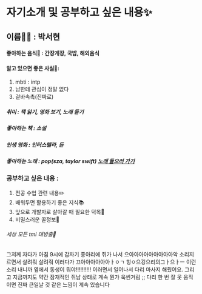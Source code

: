 # 자기소개 및 공부하고 싶은 내용✨

## 이름👩‍💻 : 박서현 

#### 좋아하는 음식🍰 : 간장게장, 국밥, 해외음식


#### 알고 있으면 좋은 사실🤩:
1. mbti : intp
2. 남한테 관심이 정말 없다
3. 겉바속촉(진짜로)
##### 취미 : 책 읽기, 영화 보기, 노래 듣기
##### 좋아하는 책 : 소설
##### 인생 영화 : 인터스텔라, 듄
##### 좋아하는 노래 : pop(sza, taylor swift) <a href="https://youtu.be/HfWLgELllZs?si=GYIOsnlETTYZ2ACl">노래 들으러 가기</a>

### 공부하고 싶은 내용 : 
1. 전공 수업 관련 내용✏️
2. 배워두면 활용하기 좋은 지식📚
3. 앞으로 개발자로 살아갈 때 필요한 덕목🥹
4. 비밀스러운 꿀정보🍯

###### 세상 모든 tmi 대방출🤫
그저께 자다가 아침 9시에 갑자기 종아리에 쥐가 나서 으아아아아아아아아아악 소리지르면서 살려줘 살려줘 이러다가 끄아아아아아아ㅏㅇㄱ 힝ㅇ으깅으리의그ㅏ으ㅏㅡ 이런 소리 내니까 옆에서 동생이 뭐야!!!!!!!!!! 이러면서 일어나서 다리 마사지 해줬어요. 그리고 지금까지도 약간 잠재적인 쥐남 상태로 계속 뭔가 욱씬거림 ;; 다리 한 번 잘 못 움직이면 진짜 큰일날 것 같은 느낌이 계속 있습니다


